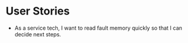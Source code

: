# User Stories

- As a service tech, I want to read fault memory quickly so that I can decide next steps.
